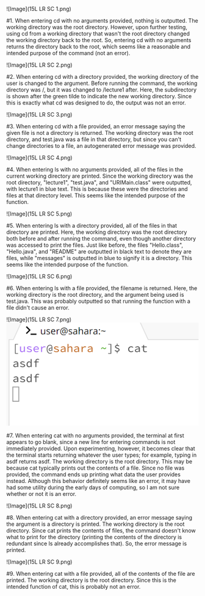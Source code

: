 
![Image](15L LR SC 1.png)

#1. When entering cd with no arguments provided, nothing is outputted. The working directory was the root directory. However, upon further testing, using cd from a working directory that wasn't the root directory changed the working directory back to the root. So, entering cd with no arguments returns the directory back to the root, which seems like a reasonable and intended purpose of the command (not an error).

![Image](15L LR SC 2.png)

#2. When entering cd with a directory provided, the working directory of the user is changed to the argument. Before running the command, the working directory was /, but it was changed to /lecture1 after. Here, the subdirectory is shown after the green tilde to indicate the new working directory. Since this is exactly what cd was designed to do, the output was not an error.

![Image](15L LR SC 3.png)

#3. When entering cd with a file provided, an error message saying the given file is not a directory is returned. The working directory was the root directory, and test.java was a file in that directory, but since you can't change directories to a file, an autogenerated error message was provided.

![Image](15L LR SC 4.png)

#4. When entering ls with no arguments provided, all of the files in the current working directory are printed. Since the working directory was the root directory, "lecture1", "test.java", and "URIMain.class" were outputted, with lecture1 in blue text. This is because these were the directories and files at that directory level. This seems like the intended purpose of the function.

![Image](15L LR SC 5.png)

#5. When entering ls with a directory provided, all of the files in that directory are printed. Here, the working directory was the root directory both before and after running the command, even though another directory was accessed to print the files. Just like before, the files "Hello.class", "Hello.java", and "README" are outputted in black text to denote they are files, while "messages" is outputted in blue to signify it is a directory. This seems like the intended purpose of the function. 

![Image](15L LR SC 6.png)

#6. When entering ls with a file provided, the filename is returned. Here, the working directory is the root directory, and the argument being used is test.java. This was probably outputted so that running the function with a file didn't cause an error. 

![Image](15L LR SC 7.png) ![Image](image.png)

#7. When entering cat with no arguments provided, the terminal at first appears to go blank, since a new line for entering commands is not immediately provided. Upon experimenting, however, it becomes clear that the terminal starts returning whatever the user types; for example, typing in asdf returns asdf. The working directory is the root directory. This may be because cat typically prints out the contents of a file. Since no file was provided, the command ends up printing what data the user provides instead. Although this behavior definitely seems like an error, it may have had some utility during the early days of computing, so I am not sure whether or not it is an error. 

![Image](15L LR SC 8.png)

#8. When entering cat with a directory provided, an error message saying the argument is a directory is printed. The working directory is the root directory. Since cat prints the contents of files, the command doesn't know what to print for the directory (printing the contents of the directory is redundant since ls already accomplishes that). So, the error message is printed.

![Image](15L LR SC 9.png)

#9. When entering cat with a file provided, all of the contents of the file are printed. The working directory is the root directory. Since this is the intended function of cat, this is probably not an error.
